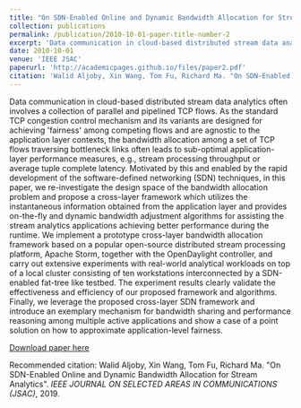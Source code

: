 ```yaml
---
title: "On SDN-Enabled Online and Dynamic Bandwidth Allocation for Stream Analytics (Extended Version)"
collection: publications
permalink: /publication/2010-10-01-paper-title-number-2
excerpt: 'Data communication in cloud-based distributed stream data analytics often involves a collection of parallel and pipelined TCP flows. As the standard TCP congestion control mechanism and its variants are designed for achieving 'fairness' among competing flows and are agnostic to the application layer contexts, the bandwidth allocation among a set of TCP flows traversing bottleneck links often leads to sub-optimal application-layer performance measures, e.g., stream processing throughput or average tuple complete latency. Motivated by this and enabled by the rapid development of the software-defined networking (SDN) techniques, in this paper, we re-investigate the design space of the bandwidth allocation problem and propose a cross-layer framework which utilizes the instantaneous information obtained from the application layer and provides on-the-fly and dynamic bandwidth adjustment algorithms for assisting the stream analytics applications achieving better performance during the runtime. We implement a prototype cross-layer bandwidth allocation framework based on a popular open-source distributed stream processing platform, Apache Storm, together with the OpenDaylight controller, and carry out extensive experiments with real-world analytical workloads on top of a local cluster consisting of ten workstations interconnected by a SDN-enabled fat-tree like testbed. The experiment results clearly validate the effectiveness and efficiency of our proposed framework and algorithms. Finally, we leverage the proposed cross-layer SDN framework and introduce an exemplary mechanism for bandwidth sharing and performance reasoning among multiple active applications and show a case of a point solution on how to approximate application-level fairness.'
date: 2010-10-01
venue: 'IEEE JSAC'
paperurl: 'http://academicpages.github.io/files/paper2.pdf'
citation: 'Walid Aljoby, Xin Wang, Tom Fu, Richard Ma. "On SDN-Enabled Online and Dynamic Bandwidth Allocation for Stream Analytics". <i>IEEE JOURNAL ON SELECTED AREAS IN COMMUNICATIONS (JSAC)</i>, 2019.'
---
```

Data communication in cloud-based distributed stream data analytics often involves a collection of parallel and pipelined TCP flows. As the standard TCP congestion control mechanism and its variants are designed for achieving 'fairness' among competing flows and are agnostic to the application layer contexts, the bandwidth allocation among a set of TCP flows traversing bottleneck links often leads to sub-optimal application-layer performance measures, e.g., stream processing throughput or average tuple complete latency. Motivated by this and enabled by the rapid development of the software-defined networking (SDN) techniques, in this paper, we re-investigate the design space of the bandwidth allocation problem and propose a cross-layer framework which utilizes the instantaneous information obtained from the application layer and provides on-the-fly and dynamic bandwidth adjustment algorithms for assisting the stream analytics applications achieving better performance during the runtime. We implement a prototype cross-layer bandwidth allocation framework based on a popular open-source distributed stream processing platform, Apache Storm, together with the OpenDaylight controller, and carry out extensive experiments with real-world analytical workloads on top of a local cluster consisting of ten workstations interconnected by a SDN-enabled fat-tree like testbed. The experiment results clearly validate the effectiveness and efficiency of our proposed framework and algorithms. Finally, we leverage the proposed cross-layer SDN framework and introduce an exemplary mechanism for bandwidth sharing and performance reasoning among multiple active applications and show a case of a point solution on how to approximate application-level fairness.

[Download paper here](http://academicpages.github.io/files/paper2.pdf)

Recommended citation: Walid Aljoby, Xin Wang, Tom Fu, Richard Ma. "On SDN-Enabled Online and Dynamic Bandwidth Allocation for Stream Analytics". <i>IEEE JOURNAL ON SELECTED AREAS IN COMMUNICATIONS (JSAC)</i>, 2019.